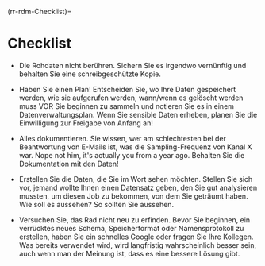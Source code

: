 (rr-rdm-Checklist)=
# Checklist

<!-- This is a different style than the other chapters, but I really love what Alex provided so I just kept it. -->

- Die Rohdaten nicht berühren. Sichern Sie es irgendwo vernünftig und behalten Sie eine schreibgeschützte Kopie.

- Haben Sie einen Plan! Entscheiden Sie, wo Ihre Daten gespeichert werden, wie sie aufgerufen werden, wann/wenn es gelöscht werden muss VOR Sie beginnen zu sammeln und notieren Sie es in einem Datenverwaltungsplan. Wenn Sie sensible Daten erheben, planen Sie die Einwilligung zur Freigabe von Anfang an!

- Alles dokumentieren. Sie wissen, wer am schlechtesten bei der Beantwortung von E-Mails ist, was die Sampling-Frequenz von Kanal X war. Nope not him, it's actually you from a year ago. Behalten Sie die Dokumentation mit den Daten!

- Erstellen Sie die Daten, die Sie im Wort sehen möchten. Stellen Sie sich vor, jemand wollte Ihnen einen Datensatz geben, den Sie gut analysieren mussten, um diesen Job zu bekommen, von dem Sie geträumt haben. Wie soll es aussehen? So sollten Sie aussehen.

- Versuchen Sie, das Rad nicht neu zu erfinden. Bevor Sie beginnen, ein verrücktes neues Schema, Speicherformat oder Namensprotokoll zu erstellen, haben Sie ein schnelles Google oder fragen Sie Ihre Kollegen. Was bereits verwendet wird, wird langfristig wahrscheinlich besser sein, auch wenn man der Meinung ist, dass es eine bessere Lösung gibt.
